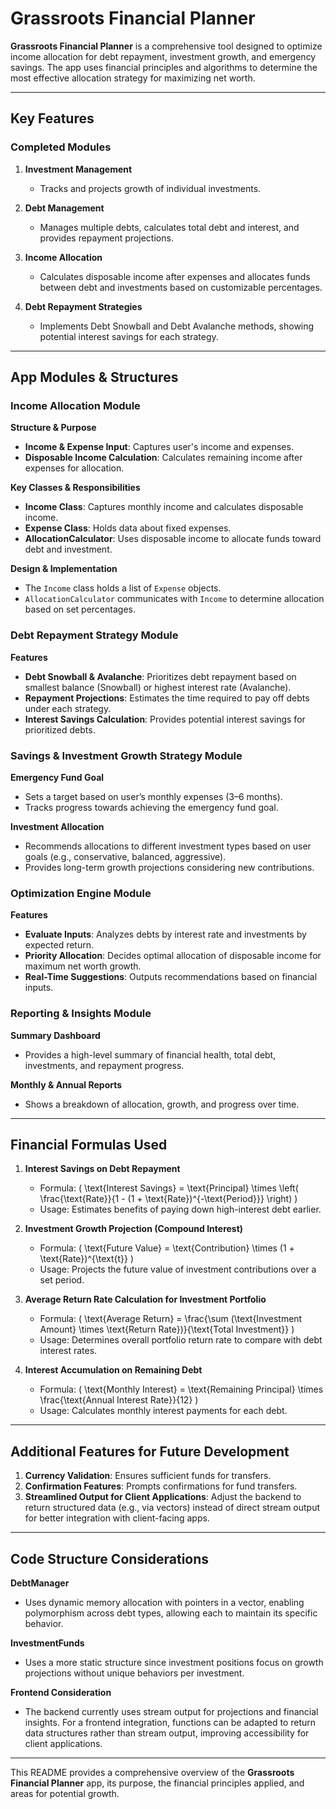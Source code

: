 # Grassroots Financial Planner

**Grassroots Financial Planner** is a comprehensive tool designed to optimize income allocation for debt repayment, investment growth, and emergency savings. The app uses financial principles and algorithms to determine the most effective allocation strategy for maximizing net worth.

---

## Key Features

### Completed Modules

1. **Investment Management**
   - Tracks and projects growth of individual investments.
   
2. **Debt Management**
   - Manages multiple debts, calculates total debt and interest, and provides repayment projections.
   
3. **Income Allocation**
   - Calculates disposable income after expenses and allocates funds between debt and investments based on customizable percentages.
   
4. **Debt Repayment Strategies**
   - Implements Debt Snowball and Debt Avalanche methods, showing potential interest savings for each strategy.

---

## App Modules & Structures

### Income Allocation Module

**Structure & Purpose**
   - **Income & Expense Input**: Captures user's income and expenses.
   - **Disposable Income Calculation**: Calculates remaining income after expenses for allocation.

**Key Classes & Responsibilities**
   - **Income Class**: Captures monthly income and calculates disposable income.
   - **Expense Class**: Holds data about fixed expenses.
   - **AllocationCalculator**: Uses disposable income to allocate funds toward debt and investment.

**Design & Implementation**
   - The `Income` class holds a list of `Expense` objects.
   - `AllocationCalculator` communicates with `Income` to determine allocation based on set percentages.

### Debt Repayment Strategy Module

**Features**
   - **Debt Snowball & Avalanche**: Prioritizes debt repayment based on smallest balance (Snowball) or highest interest rate (Avalanche).
   - **Repayment Projections**: Estimates the time required to pay off debts under each strategy.
   - **Interest Savings Calculation**: Provides potential interest savings for prioritized debts.

### Savings & Investment Growth Strategy Module

**Emergency Fund Goal**
   - Sets a target based on user’s monthly expenses (3–6 months).
   - Tracks progress towards achieving the emergency fund goal.

**Investment Allocation**
   - Recommends allocations to different investment types based on user goals (e.g., conservative, balanced, aggressive).
   - Provides long-term growth projections considering new contributions.

### Optimization Engine Module

**Features**
   - **Evaluate Inputs**: Analyzes debts by interest rate and investments by expected return.
   - **Priority Allocation**: Decides optimal allocation of disposable income for maximum net worth growth.
   - **Real-Time Suggestions**: Outputs recommendations based on financial inputs.

### Reporting & Insights Module

**Summary Dashboard**
   - Provides a high-level summary of financial health, total debt, investments, and repayment progress.
   
**Monthly & Annual Reports**
   - Shows a breakdown of allocation, growth, and progress over time.

---

## Financial Formulas Used

1. **Interest Savings on Debt Repayment**
   - Formula: \( \text{Interest Savings} = \text{Principal} \times \left( \frac{\text{Rate}}{1 - (1 + \text{Rate})^{-\text{Period}}} \right) \)
   - Usage: Estimates benefits of paying down high-interest debt earlier.

2. **Investment Growth Projection (Compound Interest)**
   - Formula: \( \text{Future Value} = \text{Contribution} \times (1 + \text{Rate})^{\text{t}} \)
   - Usage: Projects the future value of investment contributions over a set period.

3. **Average Return Rate Calculation for Investment Portfolio**
   - Formula: \( \text{Average Return} = \frac{\sum (\text{Investment Amount} \times \text{Return Rate})}{\text{Total Investment}} \)
   - Usage: Determines overall portfolio return rate to compare with debt interest rates.

4. **Interest Accumulation on Remaining Debt**
   - Formula: \( \text{Monthly Interest} = \text{Remaining Principal} \times \frac{\text{Annual Interest Rate}}{12} \)
   - Usage: Calculates monthly interest payments for each debt.

---

## Additional Features for Future Development

1. **Currency Validation**: Ensures sufficient funds for transfers.
2. **Confirmation Features**: Prompts confirmations for fund transfers.
3. **Streamlined Output for Client Applications**: Adjust the backend to return structured data (e.g., via vectors) instead of direct stream output for better integration with client-facing apps.

---

## Code Structure Considerations

**DebtManager**
   - Uses dynamic memory allocation with pointers in a vector, enabling polymorphism across debt types, allowing each to maintain its specific behavior.

**InvestmentFunds**
   - Uses a more static structure since investment positions focus on growth projections without unique behaviors per investment.

**Frontend Consideration**
   - The backend currently uses stream output for projections and financial insights. For a frontend integration, functions can be adapted to return data structures rather than stream output, improving accessibility for client applications.

---

This README provides a comprehensive overview of the **Grassroots Financial Planner** app, its purpose, the financial principles applied, and areas for potential growth.

